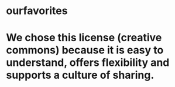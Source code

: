 # ourfavorites
# We chose this license (creative commons) because it is easy to understand, offers flexibility and supports a culture of sharing.

